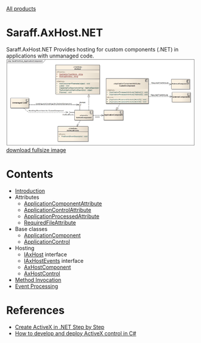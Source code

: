 [All products](../)
# Saraff.AxHost.NET
Saraff.AxHost.NET Provides hosting for custom components (.NET) in applications with unmanaged code.
![](./content/Home_Saraff.AxHost_ApplicationComponent.jpg)
[download fullsize image](./content/Home_Saraff.AxHost_ApplicationComponent.jpg)

# Contents
* [Introduction](./Introduction.md)
* Attributes
	* [ApplicationComponentAttribute](./ApplicationComponentAttribute.md)
	* [ApplicationControlAttribute](./ApplicationControlAttribute.md)
	* [ApplicationProcessedAttribute](./ApplicationProcessedAttribute.md)
	* [RequiredFileAttribute](./RequiredFileAttribute.md)
* Base classes
	* [ApplicationComponent](./ApplicationComponent.md)
	* [ApplicationControl](./ApplicationControl.md)
* Hosting
	* [IAxHost](./IAxHost.md) interface
	* [IAxHostEvents](./IAxHostEvents.md) interface
	* [AxHostComponent](./AxHostComponent.md)
	* [AxHostControl](./AxHostControl.md)
* [Method Invocation](./MethodInvocation.md)
* [Event Processing](./EventProcessing.md)

# References
* [Create ActiveX in .NET Step by Step](http://www.codeproject.com/Articles/24089/Create-ActiveX-in-NET-Step-by-Step)
* [How to develop and deploy ActiveX control in C#](http://blogs.msdn.com/b/asiatech/archive/2011/12/05/how-to-develop-and-deploy-activex-control-in-c.aspx)
